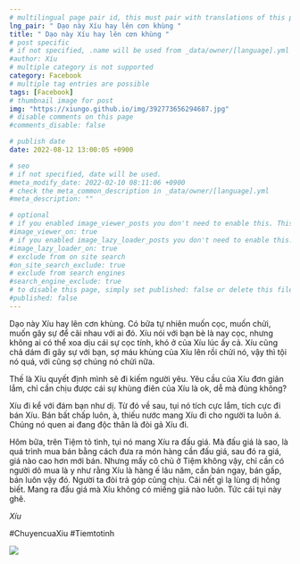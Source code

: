 ```yaml
---
# multilingual page pair id, this must pair with translations of this page. (This name must be unique)
lng_pair: " Dạo này Xíu hay lên cơn khùng "
title: " Dạo này Xíu hay lên cơn khùng "
# post specific
# if not specified, .name will be used from _data/owner/[language].yml
#author: Xíu
# multiple category is not supported
category: Facebook
# multiple tag entries are possible
tags: [Facebook]
# thumbnail image for post
img: "https://xiungo.github.io/img/392773656294687.jpg"
# disable comments on this page
#comments_disable: false

# publish date
date: 2022-08-12 13:00:05 +0900

# seo
# if not specified, date will be used.
#meta_modify_date: 2022-02-10 08:11:06 +0900
# check the meta_common_description in _data/owner/[language].yml
#meta_description: ""

# optional
# if you enabled image_viewer_posts you don't need to enable this. This is only if image_viewer_posts = false
#image_viewer_on: true
# if you enabled image_lazy_loader_posts you don't need to enable this. This is only if image_lazy_loader_posts = false
#image_lazy_loader_on: true
# exclude from on site search
#on_site_search_exclude: true
# exclude from search engines
#search_engine_exclude: true
# to disable this page, simply set published: false or delete this file
#published: false
---
```


<!-- outline-start -->

Dạo này Xíu hay lên cơn khùng. Có bữa tự nhiên muốn cọc, muốn chửi, muốn gây sự để cãi nhau với ai đó. Xíu nói với bạn bè là nay cọc, nhưng không ai có thể xoa dịu cái sự cọc tính, khó ở của Xíu lúc ấy cả. Xíu cũng chả dám đi gây sự với bạn, sợ máu khùng của Xíu lên rồi chửi nó, vậy thì tội nó quá, với cũng sợ chúng nó chửi nữa.

Thế là Xíu quyết định mình sẽ đi kiếm người yêu. Yêu cầu của Xíu đơn giản lắm, chỉ cần chịu được cái sự khùng điên của Xíu là ok, dễ mà đúng không?

Xíu đi kể với đám bạn như dị. Từ đó về sau, tụi nó tích cực lắm, tích cực đi bán Xíu. Bán bất chấp luôn, à, thiếu nước mang Xíu đi cho người ta luôn á. Chúng nó quen ai đang độc thân là đòi gả Xíu đi.

Hôm bữa, trên Tiệm tỏ tình, tụi nó mang Xíu ra đấu giá. Mà đấu giá là sao, là quá trình mua bán bằng cách đưa ra món hàng cần đấu giá, sau đó ra giá, giá nào cao hơn mới bán. Nhưng mấy cô chủ ở Tiệm không vậy, chỉ cần có người dô mua là y như rằng Xíu là hàng ế lâu năm, cần bán ngay, bán gấp, bán luôn vậy đó. Người ta đòi trả góp cũng chịu. Cái nết gì lạ lùng dị hông biết. Mang ra đấu giá mà Xíu không có miếng giá nào luôn. Tức cái tụi này ghê.

_Xíu_

#ChuyencuaXiu
#Tiemtotinh

<!-- outline-end -->

<img src= "https://xiungo.github.io/img/392773656294687.jpg">